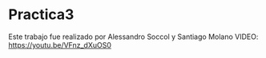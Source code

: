 # Practica3

Este trabajo fue realizado por Alessandro Soccol y Santiago Molano
VIDEO: https://youtu.be/VFnz_dXuOS0
